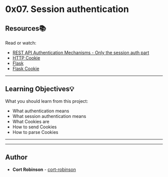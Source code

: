 # 0x07. Session authentication

## Resources:books:
Read or watch:
* [REST API Authentication Mechanisms - Only the session auth part](https://intranet.hbtn.io/rltoken/2BkSCmFq5HYwztDCQuAwvg)
* [HTTP Cookie](https://intranet.hbtn.io/rltoken/NMb6uXgVOVq0Tv7x_dbLEA)
* [Flask](https://intranet.hbtn.io/rltoken/D0AUceSjWti95ffW06MTHQ)
* [Flask Cookie](https://intranet.hbtn.io/rltoken/-TgSvgacXt556tD3bMFXcg)

---
## Learning Objectives:bulb:
What you should learn from this project:

* What authentication means
* What session authentication means
* What Cookies are
* How to send Cookies
* How to parse Cookies 

---
---

## Author
* **Cort Robinson** - [cort-robinson](https://github.com/cort-robinson)